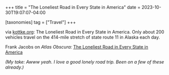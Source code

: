 +++
title = "The Loneliest Road in Every State in America"
date = 2023-10-30T19:07:07-04:00

[taxonomies]
tag = ["Travel"]
+++

via [kottke.org](https://botsin.space/@kottke/111324538339950508): The Loneliest Road in Every State in America. Only about 200 vehicles travel on the 414-mile stretch of state route 11 in Alaska each day.

<!-- more -->

Frank Jacobs on _Atlas Obscura:_ [The Loneliest Road in Every State in America](https://www.atlasobscura.com/articles/least-traffic-roads-usa)

_(My take: Awww yeah. I love a good lonely road trip. Been on a few of these already.)_
